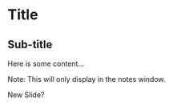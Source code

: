 # Title
## Sub-title

Here is some content...

Note:
This will only display in the notes window.


New Slide?
